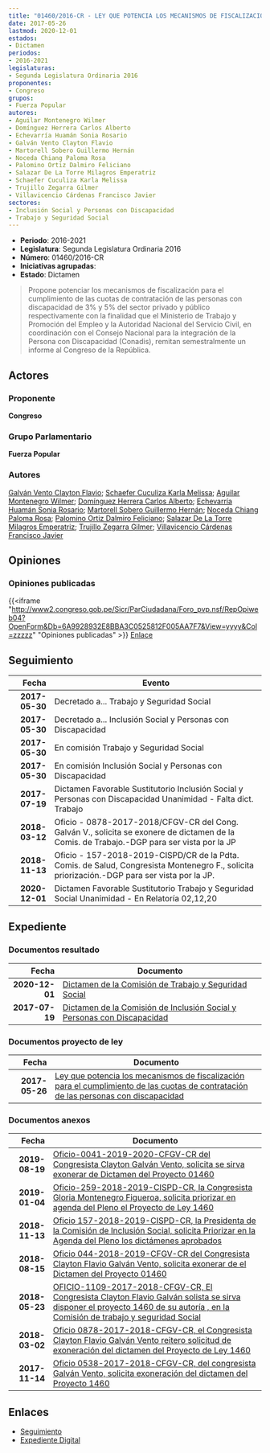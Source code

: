 ```yaml
---
title: "01460/2016-CR - LEY QUE POTENCIA LOS MECANISMOS DE FISCALIZACIÓN PARA EL CUMPLIMIENTO DE LAS CUOTAS DE CONTRATACIÓN DE LAS PERSONAS CON DISCAPACIDAD"
date: 2017-05-26
lastmod: 2020-12-01
estados:
- Dictamen
periodos:
- 2016-2021
legislaturas:
- Segunda Legislatura Ordinaria 2016
proponentes:
- Congreso
grupos:
- Fuerza Popular
autores:
- Aguilar Montenegro Wilmer
- Domínguez Herrera Carlos Alberto
- Echevarría Huamán Sonia Rosario
- Galván Vento Clayton Flavio
- Martorell Sobero Guillermo Hernán
- Noceda Chiang Paloma Rosa
- Palomino Ortiz Dalmiro Feliciano
- Salazar De La Torre Milagros Emperatriz
- Schaefer Cuculiza Karla Melissa
- Trujillo Zegarra Gilmer
- Villavicencio Cárdenas Francisco Javier
sectores:
- Inclusión Social y Personas con Discapacidad
- Trabajo y Seguridad Social
---
```

- **Periodo**: 2016-2021
- **Legislatura**: Segunda Legislatura Ordinaria 2016
- **Número**: 01460/2016-CR
- **Iniciativas agrupadas**: 
- **Estado**: Dictamen

> Propone potenciar los mecanismos de fiscalización para el cumplimiento de las cuotas de contratación de las personas con discapacidad de 3% y 5% del sector privado y público respectivamente con la finalidad que el Ministerio de Trabajo y Promoción del Empleo y la Autoridad Nacional del Servicio Civil, en coordinación con el Consejo Nacional para la integración de la Persona con Discapacidad (Conadis), remitan semestralmente un informe al Congreso de la República.


## Actores

### Proponente

**Congreso**

### Grupo Parlamentario

**Fuerza Popular**

### Autores

[Galván Vento Clayton Flavio](mailto:mailto:cgalvan@congreso.gob.pe); [Schaefer Cuculiza Karla Melissa](mailto:mailto:kschaefer@congreso.gob.pe); [Aguilar Montenegro Wilmer](mailto:mailto:waguilar@congreso.gob.pe); [Domínguez Herrera Carlos Alberto](mailto:mailto:cdominguez@congreso.gob.pe); [Echevarría Huamán Sonia Rosario](mailto:mailto:sechevarria@congreso.gob.pe); [Martorell Sobero Guillermo Hernán](mailto:mailto:gmartorell@congreso.gob.pe); [Noceda Chiang Paloma Rosa](mailto:mailto:pnoceda@congreso.gob.pe); [Palomino Ortiz Dalmiro Feliciano](mailto:mailto:dfpalomino@congreso.gob.pe); [Salazar De La Torre Milagros Emperatriz](mailto:mailto:msalazard@congreso.gob.pe); [Trujillo Zegarra Gilmer](mailto:mailto:gtrujilloz@congreso.gob.pe); [Villavicencio Cárdenas Francisco Javier](mailto:mailto:fvillavicencio@congreso.gob.pe)

## Opiniones

### Opiniones publicadas

{{<iframe "http://www2.congreso.gob.pe/Sicr/ParCiudadana/Foro_pvp.nsf/RepOpiweb04?OpenForm&Db=6A9928932E8BBA3C0525812F005AA7F7&View=yyyy&Col=zzzzz" "Opiniones publicadas" >}}
[Enlace](http://www2.congreso.gob.pe/Sicr/ParCiudadana/Foro_pvp.nsf/RepOpiweb04?OpenForm&Db=6A9928932E8BBA3C0525812F005AA7F7&View=yyyy&Col=zzzzz)


## Seguimiento

| Fecha | Evento |
|------:|--------|
| **2017-05-30** | Decretado a... Trabajo y Seguridad Social |
| **2017-05-30** | Decretado a... Inclusión Social y Personas con Discapacidad |
| **2017-05-30** | En comisión Trabajo y Seguridad Social |
| **2017-05-30** | En comisión Inclusión Social y Personas con Discapacidad |
| **2017-07-19** | Dictamen Favorable Sustitutorio Inclusión Social y Personas con Discapacidad Unanimidad - Falta dict. Trabajo |
| **2018-03-12** | Oficio - 0878-2017-2018/CFGV-CR del Cong. Galván V., solicita se exonere de dictamen de la Comis. de Trabajo.-DGP para ser vista por la JP |
| **2018-11-13** | Oficio - 157-2018-2019-CISPD/CR de la Pdta. Comis. de Salud, Congresista Montenegro F., solicita priorización.-DGP para ser vista por la JP. |
| **2020-12-01** | Dictamen Favorable Sustitutorio Trabajo y Seguridad Social Unanimidad - En Relatoría 02,12,20 |

## Expediente

### Documentos resultado

| Fecha | Documento |
|------:|-----------|
| **2020-12-01** | [Dictamen de la Comisión de Trabajo y Seguridad Social](http://www.leyes.congreso.gob.pe/Documentos/2016_2021/Dictamenes/Proyectos_de_Ley/01460DC22MAY20201201.pdf) |
| **2017-07-19** | [Dictamen de la Comisión de Inclusión Social y Personas con Discapacidad](http://www.leyes.congreso.gob.pe/Documentos/2016_2021/Dictamenes/Proyectos_de_Ley/01460DC13MAY20170719.PDF) |

### Documentos proyecto de ley

| Fecha | Documento |
|------:|-----------|
| **2017-05-26** | [Ley que potencia los mecanismos de fiscalización para el cumplimiento de las cuotas de contratación de las personas con discapacidad](http://www.leyes.congreso.gob.pe/Documentos/2016_2021/Proyectos_de_Ley_y_de_Resoluciones_Legislativas/PL0146020170526.PDF) |

### Documentos anexos

| Fecha | Documento |
|------:|-----------|
| **2019-08-19** | [Oficio-0041-2019-2020-CFGV-CR del Congresista Clayton Galván Vento, solicita se sirva exonerar de Dictamen del Proyecto 01460](http://www.leyes.congreso.gob.pe/Documentos/2016_2021/Oficios/Congresistas/OFICIO-0041-2019-2020-CFGV-CR.pdf) |
| **2019-01-04** | [Oficio-259-2018-2019-CISPD-CR, la Congresista Gloria Montenegro Figueroa, solicita priorizar en agenda del Pleno el Proyecto de Ley 1460](http://www.leyes.congreso.gob.pe/Documentos/2016_2021/Oficios/Comisiones_Ordinarias/OFICIO-259-2018-2019-CISPD-CR.pdf) |
| **2018-11-13** | [Oficio 157-2018-2019-CISPD-CR, la Presidenta de la Comisión de Inclusión Social, solicita Priorizar en la Agenda del Pleno los dictámenes aprobados](http://www.leyes.congreso.gob.pe/Documentos/2016_2021/Oficios/Comisiones_Ordinarias/OFICIO-157-2018-2019-CISPD-CR.PDF) |
| **2018-08-15** | [Oficio 044-2018-2019-CFGV-CR del Congresista Clayton Flavio Galván Vento, solicita exonerar de el Dictamen del Proyecto 01460](http://www.leyes.congreso.gob.pe/Documentos/2016_2021/Oficios/Congresistas/OFICIO-044-2018-2019-CFGV-CR.pdf) |
| **2018-05-23** | [OFICIO-1109-2017-2018-CFGV-CR, El Congresista Clayton Flavio Galván solista se sirva disponer el proyecto 1460 de su autoría , en la Comisión de trabajo y seguridad Social](http://www.leyes.congreso.gob.pe/Documentos/2016_2021/Oficios/Congresistas/OFICIO-1109-2017-2018-CFGV-CR.pdf) |
| **2018-03-02** | [Oficio 0878-2017-2018-CFGV-CR, el Congresista Clayton Flavio Galván Vento reitero solicitud de exoneración del dictamen del Proyecto de Ley 1460](http://www.leyes.congreso.gob.pe/Documentos/2016_2021/Oficios/Congresistas/OFICIO-0878-2017-2018-CFGV-CR.pdf) |
| **2017-11-14** | [Oficio 0538-2017-2018-CFGV-CR, del congresista Galván Vento, solicita exoneración del dictamen del Proyecto 1460](http://www.leyes.congreso.gob.pe/Documentos/2016_2021/Oficios/Congresistas/OFICIO-0538-2017-2018-CFGV-CR.pdf) |

## Enlaces

- [Seguimiento](http://www2.congreso.gob.pe/Sicr/TraDocEstProc/CLProLey2016.nsf/f7fff46988ca05b1052578e100829cc7/8d1ab20ab998a02b0525812f0051cd99?OpenDocument)
- [Expediente Digital](http://www2.congreso.gob.pe/Sicr/TraDocEstProc/Expvirt_2011.nsf/visbusqptramdoc1621/01460?opendocument)

